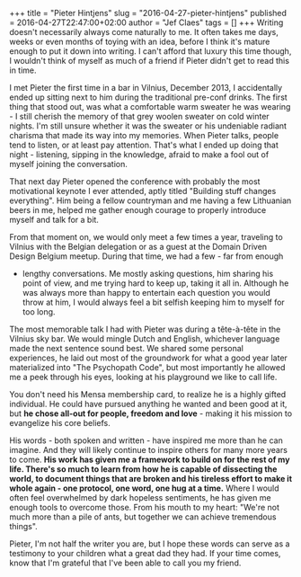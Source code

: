 +++
title = "Pieter Hintjens"
slug = "2016-04-27-pieter-hintjens"
published = 2016-04-27T22:47:00+02:00
author = "Jef Claes"
tags = []
+++
Writing doesn't necessarily always come naturally to me. It often takes
me days, weeks or even months of toying with an idea, before I think
it's mature enough to put it down into writing. I can't afford that
luxury this time though, I wouldn't think of myself as much of a friend
if Pieter didn't get to read this in time.  
  
I met Pieter the first time in a bar in Vilnius, December 2013, I
accidentally ended up sitting next to him during the traditional
pre-conf drinks. The first thing that stood out, was what a comfortable
warm sweater he was wearing - I still cherish the memory of that grey
woolen sweater on cold winter nights. I'm still unsure whether it was
the sweater or his undeniable radiant charisma that made its way into my
memories. When Pieter talks, people tend to listen, or at least pay
attention. That's what I ended up doing that night - listening, sipping
in the knowledge, afraid to make a fool out of myself joining the
conversation.  
  
That next day Pieter opened the conference with probably the most
motivational keynote I ever attended, aptly titled "Building stuff
changes everything". Him being a fellow countryman and me having a few
Lithuanian beers in me, helped me gather enough courage to properly
introduce myself and talk for a bit.  
  
From that moment on, we would only meet a few times a year, traveling to
Vilnius with the Belgian delegation or as a guest at the Domain Driven
Design Belgium meetup. During that time, we had a few - far from enough
- lengthy conversations. Me mostly asking questions, him sharing his
point of view, and me trying hard to keep up, taking it all in. Although
he was always more than happy to entertain each question you would throw
at him, I would always feel a bit selfish keeping him to myself for too
long.  
  
The most memorable talk I had with Pieter was during a tête-à-tête in
the Vilnius sky bar. We would mingle Dutch and English, whichever
language made the next sentence sound best. We shared some personal
experiences, he laid out most of the groundwork for what a good year
later materialized into "The Psychopath Code", but most importantly he
allowed me a peek through his eyes, looking at his playground we like to
call life.  
  
You don't need his Mensa membership card, to realize he is a highly
gifted individual. He could have pursued anything he wanted and been
good at it, but **he chose all-out for people, freedom and love** -
making it his mission to evangelize his core beliefs.  
  
His words - both spoken and written - have inspired me more than he can
imagine. And they will likely continue to inspire others for many more
years to come. **His work has given me a framework to build on for the
rest of my life. There's so much to learn from how he is capable of
dissecting the world, to document things that are broken and his
tireless effort to make it whole again - one protocol, one word, one hug
at a time.** Where I would often feel overwhelmed by dark hopeless
sentiments, he has given me enough tools to overcome those. From his
mouth to my heart: "We're not much more than a pile of ants, but
together we can achieve tremendous things".  
  
Pieter, I'm not half the writer you are, but I hope these words can
serve as a testimony to your children what a great dad they had. If your
time comes, know that I'm grateful that I've been able to call you my
friend.
